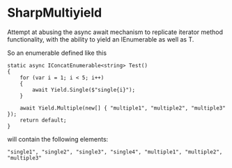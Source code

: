 # SharpMultiyield

Attempt at abusing the async await mechanism to replicate iterator method functionality, with the ability to yield an IEnumerable<T> as well as T.
  
So an enumerable defined like this 

``` 
static async IConcatEnumerable<string> Test()
{
    for (var i = 1; i < 5; i++)
    {
        await Yield.Single($"single{i}");
    }

    await Yield.Multiple(new[] { "multiple1", "multiple2", "multiple3" });
    return default;        
}
````

will contain the following elements:

```
"single1", "single2", "single3", "single4", "multiple1", "multiple2", "multiple3"

